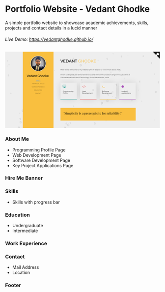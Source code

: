 # Portfolio Website - Vedant Ghodke

A simple portfolio website to showcase academic achievements, skills, projects and contact details in a lucid manner


###### Live Demo: https://vedantghodke.github.io/
![Profile Image](https://github.com/VEDANTGHODKE/Portfolio/blob/gh-pages/Vedant%20Ghodke%20Profile.png)


### About Me
* Programming Profile Page
* Web Development Page
* Software Development Page
* Key Project Applications Page

### Hire Me Banner
### Skills

* Skills with progress bar

### Education

* Undergraduate
* Intermediate

### Work Experience

### Contact

* Mail Address
* Location

### Footer

